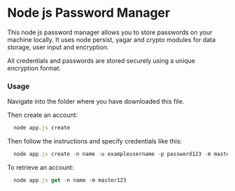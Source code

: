 # Node js Password Manager


This node js password manager allows you to store passwords on your machine locally. It uses node persist, yagar and crypto modules for data storage, user input and encryption.

All credentials and passwords are stored securely using a unique encryption format.

### Usage

Navigate into the folder where you have downloaded this file.

Then create an account:

```javascript
  node app.js create
```

Then follow the instructions and specify credentials like this:

```javascript
  node app.js create -n name -u exampleusername -p password123 -m master123
```

To retrieve an account:

```javascript
  node app.js get -n name -m master123
